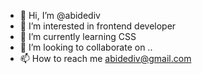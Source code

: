 - 👋 Hi, I’m @abidediv
- 👀 I’m interested in frontend developer
- 🌱 I’m currently learning CSS
- 💞️ I’m looking to collaborate on ..
- 📫 How to reach me abidediv@gmail.com 

<!---
abidediv/abidediv is a ✨ special ✨ repository because its `README.md` (this file) appears on your GitHub profile.
You can click the Preview link to take a look at your changes.
--->
